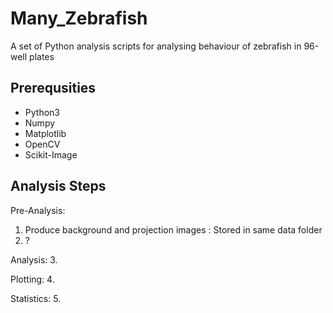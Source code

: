 # Many_Zebrafish
A set of Python analysis scripts for analysing behaviour of zebrafish in 96-well plates

## Prerequsities
- Python3
- Numpy
- Matplotlib
- OpenCV
- Scikit-Image

## Analysis Steps
Pre-Analysis:
1. Produce background and projection images : Stored in same data folder
2. ?


Analysis:
3. 

Plotting:
4. 

Statistics:
5. 
